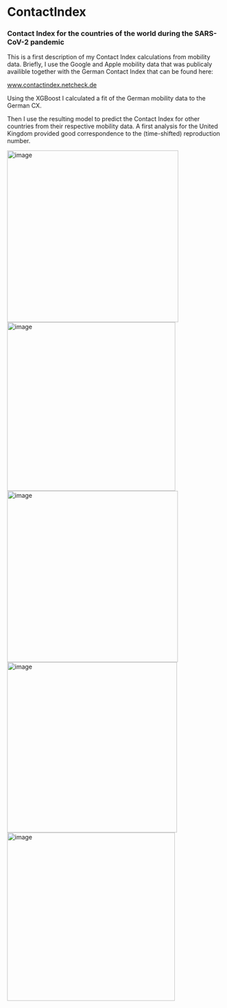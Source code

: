 # ContactIndex
### Contact Index for the countries of the world during the SARS-CoV-2 pandemic

This is a first description of my Contact Index calculations from mobility data. Briefly, I use the Google and Apple mobility data that was publicaly availible together with the German Contact Index that can be found here:

www.contactindex.netcheck.de

Using the XGBoost I calculated a fit of the German mobility data to the German CX. 

Then I use the resulting model to predict the Contact Index for other countries from their respective mobility data. A first analysis for the United Kingdom provided good correspondence to the (time-shifted) reproduction number.

<img width="399" alt="image" src="https://user-images.githubusercontent.com/127544698/224412824-58624381-cb85-45c7-b442-10d2267f2d59.png">

<img width="392" alt="image" src="https://user-images.githubusercontent.com/127544698/224413447-0ee9917d-2dc5-47a1-909d-65e70669c884.png">

<img width="398" alt="image" src="https://user-images.githubusercontent.com/127544698/224413502-ea72bc64-97b5-437e-9ca4-d2d9b33457ca.png">

<img width="396" alt="image" src="https://user-images.githubusercontent.com/127544698/224413545-aa71a262-9a5e-4854-b247-b53a4f6fa003.png">

<img width="391" alt="image" src="https://user-images.githubusercontent.com/127544698/224413592-ee23173e-2ae2-43f3-bb2d-24c752e31ced.png">


